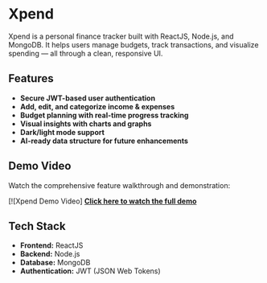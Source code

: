 # Xpend

Xpend is a personal finance tracker built with ReactJS, Node.js, and MongoDB. It helps users manage budgets, track transactions, and visualize spending — all through a clean, responsive UI.

## Features

- **Secure JWT-based user authentication**
- **Add, edit, and categorize income & expenses**
- **Budget planning with real-time progress tracking**
- **Visual insights with charts and graphs**
- **Dark/light mode support**
- **AI-ready data structure for future enhancements**

## Demo Video

Watch the comprehensive feature walkthrough and demonstration:

[![Xpend Demo Video]
[**Click here to watch the full demo**](https://www.youtube.com/watch?v=eRan6JYjGHw)

## Tech Stack

- **Frontend:** ReactJS
- **Backend:** Node.js
- **Database:** MongoDB
- **Authentication:** JWT (JSON Web Tokens)
